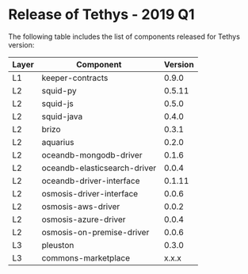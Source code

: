# Release of Tethys - 2019 Q1


The following table includes the list of components released for Tethys version:


Layer       |   Component               |   Version     
------------|---------------------------|---------------
L1          | keeper-contracts          | 0.9.0         
L2          | squid-py                  | 0.5.11        
L2          | squid-js                  | 0.5.0         
L2          | squid-java                | 0.4.0         
L2          | brizo                     | 0.3.1         
L2          | aquarius                  | 0.2.0         
L2          | oceandb-mongodb-driver    | 0.1.6         
L2          | oceandb-elasticsearch-driver | 0.0.4      
L2          | oceandb-driver-interface  | 0.1.11        
L2          | osmosis-driver-interface  | 0.0.6         
L2          | osmosis-aws-driver        | 0.0.2         
L2          | osmosis-azure-driver      | 0.0.4         
L2          | osmosis-on-premise-driver | 0.0.6         
L3          | pleuston                  | 0.3.0         
L3          | commons-marketplace       | x.x.x         




